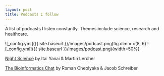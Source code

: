 ```yaml
---
layout: post
title: Podcasts I follow
---
```


A list of podcasts I listen constantly. Themes include science, research and healthcare.

![_config.yml]({{ site.baseurl }}/images/podcast.png)fig.dim = c(8, 6)
![_config.yml]({{ site.baseurl }}/images/podcast.png){width=50%}

[Night Science](https://podcasts.apple.com/us/podcast/night-science/id1563415749) by Itai Yanai & Martin Lercher

[The Bioinformatics Chat](https://bioinformatics.chat/) by Roman Cheplyaka & Jacob Schreiber
